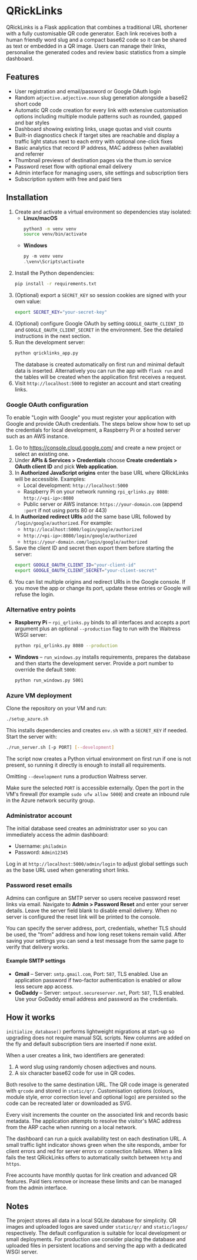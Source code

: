 # QRickLinks

QRickLinks is a Flask application that combines a traditional URL shortener with a fully customisable QR code generator.  Each link receives both a human friendly word slug and a compact base62 code so it can be shared as text or embedded in a QR image.  Users can manage their links, personalise the generated codes and review basic statistics from a simple dashboard.

## Features

- User registration and email/password or Google OAuth login
- Random `adjective.adjective.noun` slug generation alongside a base62 short code
- Automatic QR code creation for every link with extensive customisation options
  including multiple module patterns such as rounded, gapped and bar styles
- Dashboard showing existing links, usage quotas and visit counts
- Built-in diagnostics check if target sites are reachable and display a
  traffic light status next to each entry with optional one-click fixes
- Basic analytics that record IP address, MAC address (when available) and referrer
- Thumbnail previews of destination pages via the thum.io service
- Password reset flow with optional email delivery
- Admin interface for managing users, site settings and subscription tiers
- Subscription system with free and paid tiers

## Installation

1. Create and activate a virtual environment so dependencies stay isolated:
   - **Linux/macOS**
     ```bash
     python3 -m venv venv
     source venv/bin/activate
     ```
   - **Windows**
     ```powershell
     py -m venv venv
     .\venv\Scripts\activate
     ```
2. Install the Python dependencies:
   ```bash
   pip install -r requirements.txt
   ```
3. (Optional) export a `SECRET_KEY` so session cookies are signed with your own value:
   ```bash
   export SECRET_KEY="your-secret-key"
   ```
4. (Optional) configure Google OAuth by setting `GOOGLE_OAUTH_CLIENT_ID` and `GOOGLE_OAUTH_CLIENT_SECRET` in the environment. See the detailed instructions in the next section.
5. Run the development server:
   ```bash
   python qricklinks_app.py
   ```
   The database is created automatically on first run and minimal default data is inserted. Alternatively you can run the app with `flask run` and the tables will be created when the application first receives a request.
6. Visit `http://localhost:5000` to register an account and start creating links.

### Google OAuth configuration

To enable "Login with Google" you must register your application with Google and
provide OAuth credentials. The steps below show how to set up the credentials
for local development, a Raspberry&nbsp;Pi or a hosted server such as an AWS
instance.

1. Go to <https://console.cloud.google.com/> and create a new project or select
   an existing one.
2. Under **APIs & Services > Credentials** choose **Create credentials > OAuth
   client ID** and pick **Web application**.
3. In **Authorized JavaScript origins** enter the base URL where QRickLinks will
   be accessible. Examples:
   - Local development: `http://localhost:5000`
   - Raspberry&nbsp;Pi on your network running `rpi_qrlinks.py 8080`:
     `http://<pi-ip>:8080`
   - Public server or AWS instance: `https://your-domain.com` (append `:port` if
     not using ports 80 or 443)
4. In **Authorized redirect URIs** add the same base URL followed by
   `/login/google/authorized`. For example:
   - `http://localhost:5000/login/google/authorized`
   - `http://<pi-ip>:8080/login/google/authorized`
   - `https://your-domain.com/login/google/authorized`
5. Save the client ID and secret then export them before starting the server:
   ```bash
   export GOOGLE_OAUTH_CLIENT_ID="your-client-id"
   export GOOGLE_OAUTH_CLIENT_SECRET="your-client-secret"
   ```
6. You can list multiple origins and redirect URIs in the Google console. If you
   move the app or change its port, update these entries or Google will refuse
   the login.

### Alternative entry points

- **Raspberry&nbsp;Pi** – `rpi_qrlinks.py` binds to all interfaces and accepts a port argument plus an optional `--production` flag to run with the Waitress WSGI server:
  ```bash
  python rpi_qrlinks.py 8080 --production
  ```
- **Windows** – `run_windows.py` installs requirements, prepares the database and then starts the development server. Provide a port number to override the default `5000`:
  ```bash
  python run_windows.py 5001
  ```


### Azure VM deployment

Clone the repository on your VM and run:

```bash
./setup_azure.sh
```

This installs dependencies and creates `env.sh` with a `SECRET_KEY` if needed.
Start the server with:

```bash
./run_server.sh [-p PORT] [--development]
```

The script now creates a Python virtual environment on first run if one is not
present, so running it directly is enough to install all requirements.

Omitting `--development` runs a production Waitress server.

Make sure the selected `PORT` is accessible externally. Open the port in the
VM's firewall (for example `sudo ufw allow 5000`) and create an inbound rule in
the Azure network security group.

### Administrator account

The initial database seed creates an administrator user so you can immediately access the admin dashboard:

* Username: `philadmin`
* Password: `Admin12345`

Log in at `http://localhost:5000/admin/login` to adjust global settings such as the base URL used when generating short links.

### Password reset emails

Admins can configure an SMTP server so users receive password reset links via
email. Navigate to **Admin &gt; Password Reset** and enter your server details.
Leave the server field blank to disable email delivery. When no server is
configured the reset link will be printed to the console.

You can specify the server address, port, credentials, whether TLS should be
used, the "from" address and how long reset tokens remain valid. After saving
your settings you can send a test message from the same page to verify that
delivery works.

#### Example SMTP settings

* **Gmail** – Server: `smtp.gmail.com`, Port: `587`, TLS enabled. Use an
  application password if two-factor authentication is enabled or allow less
  secure app access.
* **GoDaddy** – Server: `smtpout.secureserver.net`, Port: `587`, TLS enabled.
  Use your GoDaddy email address and password as the credentials.

## How it works

`initialize_database()` performs lightweight migrations at start-up so upgrading does not require manual SQL scripts.  New columns are added on the fly and default subscription tiers are inserted if none exist.

When a user creates a link, two identifiers are generated:

1. A word slug using randomly chosen adjectives and nouns.
2. A six character base62 code for use in QR codes.

Both resolve to the same destination URL.  The QR code image is generated with `qrcode` and stored in `static/qr/`.  Customisation options (colours, module style, error correction level and optional logo) are persisted so the code can be recreated later or downloaded as SVG.

Every visit increments the counter on the associated link and records basic metadata.  The application attempts to resolve the visitor's MAC address from the ARP cache when running on a local network.

The dashboard can run a quick availability test on each destination URL. A
small traffic light indicator shows green when the site responds, amber for
client errors and red for server errors or connection failures. When a link
fails the test QRickLinks offers to automatically switch between `http` and
`https`.

Free accounts have monthly quotas for link creation and advanced QR features.  Paid tiers remove or increase these limits and can be managed from the admin interface.

## Notes

The project stores all data in a local SQLite database for simplicity.  QR images and uploaded logos are saved under `static/qr/` and `static/logos/` respectively.  The default configuration is suitable for local development or small deployments.  For production use consider placing the database and uploaded files in persistent locations and serving the app with a dedicated WSGI server.
